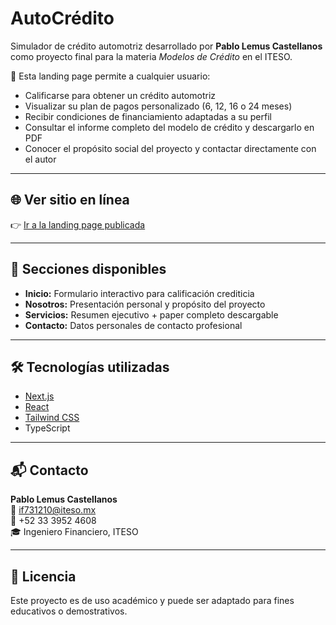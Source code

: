 # AutoCrédito

Simulador de crédito automotriz desarrollado por **Pablo Lemus Castellanos** como proyecto final para la materia *Modelos de Crédito* en el ITESO.

🚗 Esta landing page permite a cualquier usuario:

- Calificarse para obtener un crédito automotriz
- Visualizar su plan de pagos personalizado (6, 12, 16 o 24 meses)
- Recibir condiciones de financiamiento adaptadas a su perfil
- Consultar el informe completo del modelo de crédito y descargarlo en PDF
- Conocer el propósito social del proyecto y contactar directamente con el autor

---

## 🌐 Ver sitio en línea

👉 [Ir a la landing page publicada](https://landing-credito-auto.vercel.app)

---

## 📄 Secciones disponibles

- **Inicio:** Formulario interactivo para calificación crediticia
- **Nosotros:** Presentación personal y propósito del proyecto
- **Servicios:** Resumen ejecutivo + paper completo descargable
- **Contacto:** Datos personales de contacto profesional

---

## 🛠️ Tecnologías utilizadas

- [Next.js](https://nextjs.org/)
- [React](https://reactjs.org/)
- [Tailwind CSS](https://tailwindcss.com/)
- TypeScript

---

## 📬 Contacto

**Pablo Lemus Castellanos**  
📧 if731210@iteso.mx  
📱 +52 33 3952 4608  
🎓 Ingeniero Financiero, ITESO

---

## 📎 Licencia

Este proyecto es de uso académico y puede ser adaptado para fines educativos o demostrativos.
